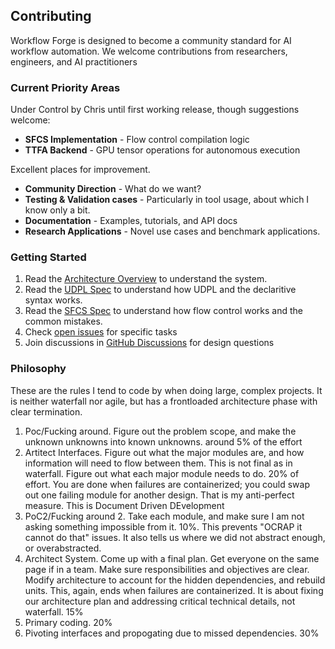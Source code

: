 ## Contributing

Workflow Forge is designed to become a community standard for AI workflow automation. We welcome contributions from researchers, engineers, and AI practitioners

### Current Priority Areas

Under Control by Chris until first working release, though suggestions welcome:

-  **SFCS Implementation** - Flow control compilation logic
-  **TTFA Backend** - GPU tensor operations for autonomous execution

Excellent places for improvement.
- **Community Direction** - What do we want?
-  **Testing & Validation cases** - Particularly in tool usage, about which I know only a bit.
-  **Documentation** - Examples, tutorials, and API docs
- **Research Applications** - Novel use cases and benchmark applications.

### Getting Started
1. Read the [Architecture Overview](docs/Overview.md) to understand the system. 
2. Read the [UDPL Spec](docs/Frontend/UDPL.md) to understand how UDPL and the declaritive syntax works.
3. Read the [SFCS Spec](docs/Frontend/SFCS.md) to understand how flow control works and the common mistakes.
4. Check [open issues](../../issues) for specific tasks
5. Join discussions in [GitHub Discussions](../../discussions) for design questions

### Philosophy

These are the rules I tend to code by when doing large, complex projects. It is neither waterfall nor agile, but has a frontloaded architecture phase with clear termination.   

1) Poc/Fucking around. Figure out the problem scope, and make the unknown unknowns into known unknowns. around 5% of the effort
2) Artitect Interfaces. Figure out what the major modules are, and how information will need to flow between them. This is not final as in waterfall. Figure out what each major module needs to do. 20% of effort. You are done when failures are containerized; you could swap out one failing module for another design. That is my anti-perfect measure. This is Document Driven DEvelopment
3) PoC2/Fucking around 2. Take each module, and make sure I am not asking something impossible from it. 10%. This prevents "OCRAP it cannot do that" issues. It also tells us where we did not abstract enough, or overabstracted.
4) Architect System. Come up with a final plan. Get everyone on the same page if in a team. Make sure responsibilities and objectives are clear. Modify architecture to account for the hidden dependencies, and rebuild units. This, again, ends when failures are containerized. It is about fixing our architecture plan and addressing critical technical details, not waterfall. 15%
5) Primary coding. 20%
6) Pivoting interfaces and propogating due to missed dependencies. 30%


